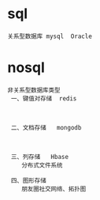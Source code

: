 #  sql 

    关系型数据库 mysql  Oracle


# nosql

    非关系型数据库类型
     一、键值对存储  redis
        
     
     
     二、文档存储   mongodb
     
     
    
     三、列存储   Hbase
        分布式文件系统
     
     四、图形存储
        朋友圈社交网络、拓扑图
     
     
     